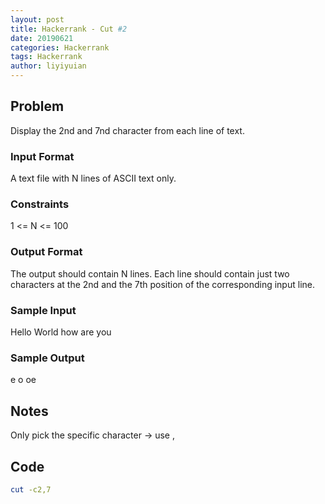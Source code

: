 ```yaml
---
layout: post
title: Hackerrank - Cut #2 
date: 20190621
categories: Hackerrank
tags: Hackerrank
author: liyiyuian
---
```



<!--more-->

## Problem
Display the 2nd and 7nd character from each line of text.

### Input Format
A text file with N lines of ASCII text only.

### Constraints
1 <= N <= 100

### Output Format
The output should contain N lines. Each line should contain just two characters
at the 2nd and the 7th position of the corresponding input line.

### Sample Input
Hello
World
how are you

### Sample Output
e
o
oe


## Notes
Only pick the specific character -> use ,


## Code

```BASH
cut -c2,7
```



